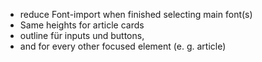 - reduce Font-import when finished selecting main font(s)
- Same heights for article cards
- outline für inputs und buttons,
- and for every other focused element (e. g. article)